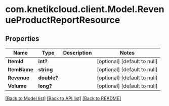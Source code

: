 # com.knetikcloud.client.Model.RevenueProductReportResource
## Properties

Name | Type | Description | Notes
------------ | ------------- | ------------- | -------------
**ItemId** | **int?** |  | [optional] [default to null]
**ItemName** | **string** |  | [optional] [default to null]
**Revenue** | **double?** |  | [optional] [default to null]
**Volume** | **long?** |  | [optional] [default to null]

[[Back to Model list]](../README.md#documentation-for-models) [[Back to API list]](../README.md#documentation-for-api-endpoints) [[Back to README]](../README.md)

